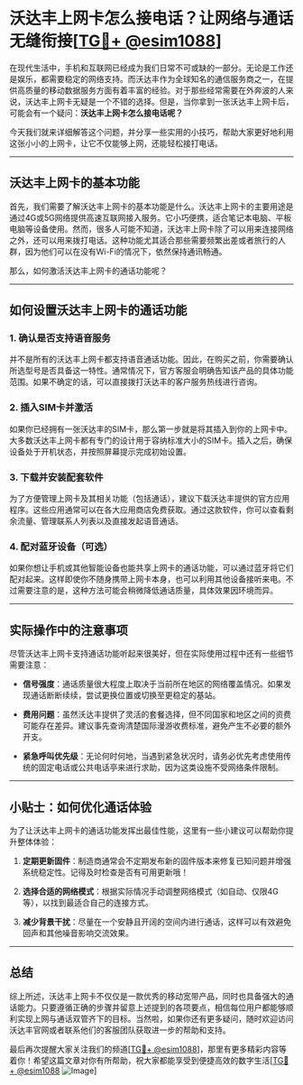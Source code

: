 # 沃达丰上网卡怎么接电话？让网络与通话无缝衔接[[TG💪+ @esim1088](https://t.me/s/esim1088)]

在现代生活中，手机和互联网已经成为我们日常不可或缺的一部分。无论是工作还是娱乐，都需要稳定的网络支持。而沃达丰作为全球知名的通信服务商之一，在提供高质量的移动数据服务方面有着丰富的经验。对于那些经常需要在外奔波的人来说，沃达丰上网卡无疑是一个不错的选择。但是，当你拿到一张沃达丰上网卡后，可能会有一个疑问：**沃达丰上网卡怎么接电话呢？**

今天我们就来详细解答这个问题，并分享一些实用的小技巧，帮助大家更好地利用这张小小的上网卡，让它不仅能够上网，还能轻松接打电话。

---

## 沃达丰上网卡的基本功能

首先，我们需要了解沃达丰上网卡的基本功能是什么。沃达丰上网卡的主要用途是通过4G或5G网络提供高速互联网接入服务。它小巧便携，适合笔记本电脑、平板电脑等设备使用。然而，很多人可能不知道，沃达丰上网卡除了可以用来连接网络之外，还可以用来拨打电话。这种功能尤其适合那些需要频繁出差或者旅行的人群，因为他们可以在没有Wi-Fi的情况下，依然保持通讯畅通。

那么，如何激活沃达丰上网卡的通话功能呢？

---

## 如何设置沃达丰上网卡的通话功能

### 1. 确认是否支持语音服务

并不是所有的沃达丰上网卡都支持语音通话功能。因此，在购买之前，你需要确认所选型号是否具备这一特性。通常情况下，官方客服会明确告知该产品的具体功能范围。如果不确定的话，可以直接拨打沃达丰的客户服务热线进行咨询。

### 2. 插入SIM卡并激活

如果你已经拥有一张沃达丰的SIM卡，那么第一步就是将其插入到你的上网卡中。大多数沃达丰上网卡都有专门的设计用于容纳标准大小的SIM卡。插入之后，确保设备处于开机状态，并按照屏幕提示完成初始设置。

### 3. 下载并安装配套软件

为了方便管理上网卡及其相关功能（包括通话），建议下载沃达丰提供的官方应用程序。这些应用通常可以在各大应用商店免费获取。通过这款软件，你可以查看剩余流量、管理联系人列表以及直接发起语音通话。

### 4. 配对蓝牙设备（可选）

如果你想让手机或其他智能设备也能共享上网卡的通话功能，可以通过蓝牙将它们配对起来。这样即使你不随身携带上网卡本身，也可以利用其他设备接听来电。不过需要注意的是，这种方法可能会稍微降低通话质量，具体效果因环境而异。

---

## 实际操作中的注意事项

尽管沃达丰上网卡支持通话功能听起来很美好，但在实际使用过程中还有一些细节需要注意：

- **信号强度**：通话质量很大程度上取决于当前所在地区的网络覆盖情况。如果发现通话断断续续，尝试更换位置或切换至更稳定的基站。
  
- **费用问题**：虽然沃达丰提供了灵活的套餐选择，但不同国家和地区之间的资费可能存在差异。建议事先查询清楚国际漫游收费标准，避免产生不必要的额外开支。

- **紧急呼叫优先级**：无论何时何地，当遇到紧急状况时，请务必优先考虑使用传统的固定电话或公共电话亭来进行求助，因为这类设施不受网络条件限制。

---

## 小贴士：如何优化通话体验

为了让沃达丰上网卡的通话功能发挥出最佳性能，这里有一些小建议可以帮助你提升整体体验：

1. **定期更新固件**：制造商通常会不定期发布新的固件版本来修复已知问题并增强系统稳定性。记得及时检查是否有可用更新哦！

2. **选择合适的网络模式**：根据实际情况手动调整网络模式（如自动、仅限4G等），以找到最适合自己的连接方式。

3. **减少背景干扰**：尽量在一个安静且开阔的空间内进行通话，这样可以有效避免回声和其他噪音影响交流效果。

---

## 总结

综上所述，沃达丰上网卡不仅仅是一款优秀的移动宽带产品，同时也具备强大的通话能力。只要遵循正确的步骤并留意上述提到的各项要点，相信每位用户都能够顺利实现上网与通话双管齐下的目标。当然啦，如果你还有更多疑问，随时欢迎访问沃达丰官网或者联系他们的客服团队获取进一步的帮助和支持。

最后再次提醒大家关注我们的频道[[TG💪+ @esim1088](https://t.me/s/esim1088)]，那里有更多精彩内容等着你！希望这篇文章对你有所帮助，祝大家都能享受到便捷高效的数字生活[[TG💪+ @esim1088](https://t.me/s/esim1088) ![Image](https://i.postimg.cc/4NQfJmqS/Snipaste-2025-05-13-00-14-12.png)]